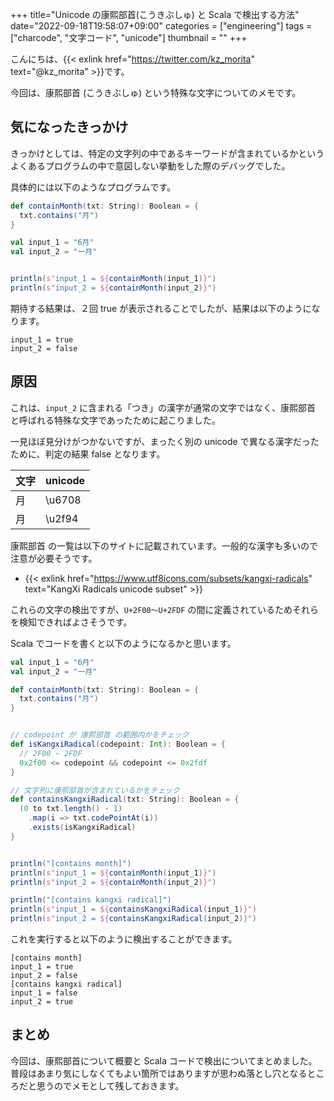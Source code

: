 +++
title="Unicode の康熙部首(こうきぶしゅ) と Scala で検出する方法"
date="2022-09-18T19:58:07+09:00"
categories = ["engineering"]
tags = ["charcode", "文字コード", "unicode"]
thumbnail = ""
+++

こんにちは、{{< exlink href="https://twitter.com/kz_morita" text="@kz_morita" >}}です。

今回は、康熙部首 (こうきぶしゅ) という特殊な文字についてのメモです。

## 気になったきっかけ

きっかけとしては、特定の文字列の中であるキーワードが含まれているかというよくあるプログラムの中で意図しない挙動をした際のデバッグでした。

具体的には以下のようなプログラムです。

```scala
def containMonth(txt: String): Boolean = {
  txt.contains("月")
}

val input_1 = "6月"
val input_2 = "一⽉"


println(s"input_1 = ${containMonth(input_1)}")
println(s"input_2 = ${containMonth(input_2)}")
```

期待する結果は、２回 true が表示されることでしたが、結果は以下のようになります。

```
input_1 = true
input_2 = false
```

## 原因


これは、`input_2` に含まれる「つき」の漢字が通常の文字ではなく、康熙部首 と呼ばれる特殊な文字であったために起こりました。

一見ほぼ見分けがつかないですが、まったく別の unicode で異なる漢字だったために、判定の結果 false となります。

| 文字 | unicode |
| --- | --- |
| 月 | \u6708 |
| ⽉ | \u2f94 |

康熙部首 の一覧は以下のサイトに記載されています。一般的な漢字も多いので注意が必要そうです。

- {{< exlink href="https://www.utf8icons.com/subsets/kangxi-radicals" text="KangXi Radicals unicode subset" >}}

これらの文字の検出ですが、`U+2F00〜U+2FDF` の間に定義されているためそれらを検知できればよさそうです。

Scala でコードを書くと以下のようになるかと思います。

```scala
val input_1 = "6月"
val input_2 = "一⽉"

def containMonth(txt: String): Boolean = {
  txt.contains("月")
}


// codepoint が 康熙部首 の範囲内かをチェック
def isKangxiRadical(codepoint: Int): Boolean = {
  // 2F00 ~ 2FDF
  0x2f00 <= codepoint && codepoint <= 0x2fdf
}

// 文字列に康熙部首が含まれているかをチェック 
def containsKangxiRadical(txt: String): Boolean = {
  (0 to txt.length() - 1)
    .map(i => txt.codePointAt(i))
    .exists(isKangxiRadical)
}


println("[contains month]")
println(s"input_1 = ${containMonth(input_1)}")
println(s"input_2 = ${containMonth(input_2)}")

println("[contains kangxi radical]")
println(s"input_1 = ${containsKangxiRadical(input_1)}")
println(s"input_2 = ${containsKangxiRadical(input_2)}")
```

これを実行すると以下のように検出することができます。

```
[contains month]
input_1 = true
input_2 = false
[contains kangxi radical]
input_1 = false
input_2 = true
```

## まとめ

今回は、康熙部首について概要と Scala コードで検出についてまとめました。
普段はあまり気にしなくてもよい箇所ではありますが思わぬ落とし穴となるところだと思うのでメモとして残しておきます。


